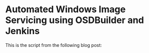 # Automated Windows Image Servicing using OSDBuilder and Jenkins
This is the script from the following blog post:
